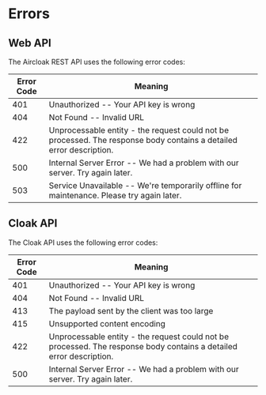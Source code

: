 # Errors

## Web API

The Aircloak REST API uses the following error codes:

Error Code | Meaning
---------- | -------
401        | Unauthorized -- Your API key is wrong
404        | Not Found -- Invalid URL
422        | Unprocessable entity - the request could not be processed. The response body contains a detailed error description.
500        | Internal Server Error -- We had a problem with our server. Try again later.
503        | Service Unavailable -- We're temporarily offline for maintenance. Please try again later.


## Cloak API

The Cloak API uses the following error codes:

Error Code | Meaning
---------- | -------
401        | Unauthorized -- Your API key is wrong
404        | Not Found -- Invalid URL
413        | The payload sent by the client was too large
415        | Unsupported content encoding
422        | Unprocessable entity - the request could not be processed. The response body contains a detailed error description.
500        | Internal Server Error -- We had a problem with our server. Try again later.
